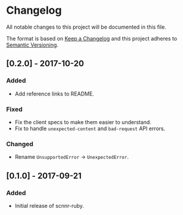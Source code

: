 # Changelog
All notable changes to this project will be documented in this file.

The format is based on [Keep a Changelog](http://keepachangelog.com/en/1.0.0/)
and this project adheres to [Semantic Versioning](http://semver.org/spec/v2.0.0.html).

## [0.2.0] - 2017-10-20
### Added
- Add reference links to README.

### Fixed
- Fix the client specs to make them easier to understand.
- Fix to handle `unexpected-content` and `bad-request` API errors.

### Changed
- Rename `UnsupportedError` -> `UnexpectedError`.

## [0.1.0] - 2017-09-21
### Added
- Initial release of scnnr-ruby.
